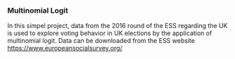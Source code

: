 ### Multinomial Logit

In this simpel project, data from the 2016 round of the ESS regarding the UK is used to explore voting behavior in UK elections by the application of multinomial logit. Data can be downloaded from the ESS website https://www.europeansocialsurvey.org/

